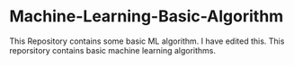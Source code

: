 # Machine-Learning-Basic-Algorithm

This Repository contains some basic ML algorithm.
I have edited this. This reporsitory contains basic machine learning algorithms.

